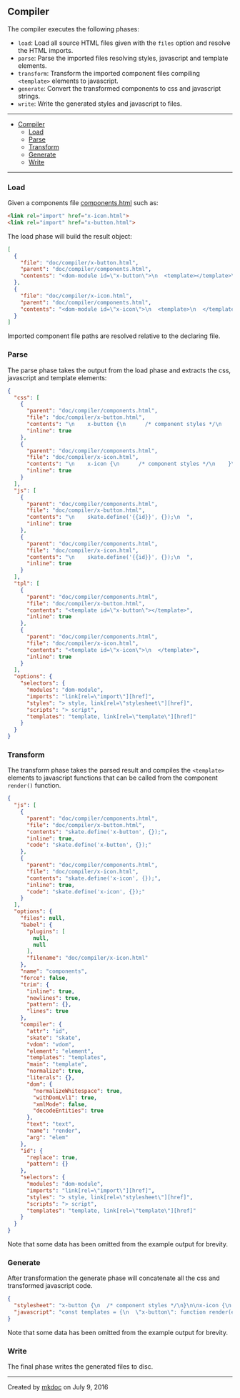 ## Compiler

The compiler executes the following phases:

* `load`: Load all source HTML files given with the `files` option and resolve the HTML imports.
* `parse`: Parse the imported files resolving styles, javascript and template elements.
* `transform`: Transform the imported component files compiling `<template>` elements to javascript.
* `generate`: Convert the transformed components to css and javascript strings.
* `write`: Write the generated styles and javascript to files.

---

- [Compiler](#compiler)
  - [Load](#load)
  - [Parse](#parse)
  - [Transform](#transform)
  - [Generate](#generate)
  - [Write](#write)

---

### Load

Given a components file [components.html](https://github.com/tmpfs/trucks/blob/master/doc/compiler/components.html) such as:

```html
<link rel="import" href="x-icon.html">
<link rel="import" href="x-button.html">
```

The load phase will build the result object:

```json
[
  {
    "file": "doc/compiler/x-button.html",
    "parent": "doc/compiler/components.html",
    "contents": "<dom-module id=\"x-button\">\n  <template></template>\n\n  <style>\n    x-button {\n      /* component styles */\n    }\n  </style>\n\n  <script>\n    skate.define('{{id}}', {});\n  </script>\n</dom-module>\n"
  },
  {
    "file": "doc/compiler/x-icon.html",
    "parent": "doc/compiler/components.html",
    "contents": "<dom-module id=\"x-icon\">\n  <template>\n  </template>\n\n  <style>\n    x-icon {\n      /* component styles */\n    }\n  </style>\n\n  <script>\n    skate.define('{{id}}', {});\n  </script>\n</dom-module>\n"
  }
]
```

Imported component file paths are resolved relative to the declaring file.

### Parse

The parse phase takes the output from the load phase and extracts the css, javascript and template elements:

```json
{
  "css": [
    {
      "parent": "doc/compiler/components.html",
      "file": "doc/compiler/x-button.html",
      "contents": "\n    x-button {\n      /* component styles */\n    }\n  ",
      "inline": true
    },
    {
      "parent": "doc/compiler/components.html",
      "file": "doc/compiler/x-icon.html",
      "contents": "\n    x-icon {\n      /* component styles */\n    }\n  ",
      "inline": true
    }
  ],
  "js": [
    {
      "parent": "doc/compiler/components.html",
      "file": "doc/compiler/x-button.html",
      "contents": "\n    skate.define('{{id}}', {});\n  ",
      "inline": true
    },
    {
      "parent": "doc/compiler/components.html",
      "file": "doc/compiler/x-icon.html",
      "contents": "\n    skate.define('{{id}}', {});\n  ",
      "inline": true
    }
  ],
  "tpl": [
    {
      "parent": "doc/compiler/components.html",
      "file": "doc/compiler/x-button.html",
      "contents": "<template id=\"x-button\"></template>",
      "inline": true
    },
    {
      "parent": "doc/compiler/components.html",
      "file": "doc/compiler/x-icon.html",
      "contents": "<template id=\"x-icon\">\n  </template>",
      "inline": true
    }
  ],
  "options": {
    "selectors": {
      "modules": "dom-module",
      "imports": "link[rel=\"import\"][href]",
      "styles": "> style, link[rel=\"stylesheet\"][href]",
      "scripts": "> script",
      "templates": "template, link[rel=\"template\"][href]"
    }
  }
}
```

### Transform

The transform phase takes the parsed result and compiles the `<template>` elements to javascript functions that can be called from the component `render()` function.

```json
{
  "js": [
    {
      "parent": "doc/compiler/components.html",
      "file": "doc/compiler/x-button.html",
      "contents": "skate.define('x-button', {});",
      "inline": true,
      "code": "skate.define('x-button', {});"
    },
    {
      "parent": "doc/compiler/components.html",
      "file": "doc/compiler/x-icon.html",
      "contents": "skate.define('x-icon', {});",
      "inline": true,
      "code": "skate.define('x-icon', {});"
    }
  ],
  "options": {
    "files": null,
    "babel": {
      "plugins": [
        null,
        null
      ],
      "filename": "doc/compiler/x-icon.html"
    },
    "name": "components",
    "force": false,
    "trim": {
      "inline": true,
      "newlines": true,
      "pattern": {},
      "lines": true
    },
    "compiler": {
      "attr": "id",
      "skate": "skate",
      "vdom": "vdom",
      "element": "element",
      "templates": "templates",
      "main": "template",
      "normalize": true,
      "literals": {},
      "dom": {
        "normalizeWhitespace": true,
        "withDomLvl1": true,
        "xmlMode": false,
        "decodeEntities": true
      },
      "text": "text",
      "name": "render",
      "arg": "elem"
    },
    "id": {
      "replace": true,
      "pattern": {}
    },
    "selectors": {
      "modules": "dom-module",
      "imports": "link[rel=\"import\"][href]",
      "styles": "> style, link[rel=\"stylesheet\"][href]",
      "scripts": "> script",
      "templates": "template, link[rel=\"template\"][href]"
    }
  }
}
```

Note that some data has been omitted from the example output for brevity.

### Generate

After transformation the generate phase will concatenate all the css and transformed javascript code.

```json
{
  "stylesheet": "x-button {\n  /* component styles */\n}\n\nx-icon {\n  /* component styles */\n}",
  "javascript": "const templates = {\n  \"x-button\": function render(elem) {},\n  \"x-icon\": function render(elem) {}\n};\n\nfunction template(elem) {\n  return templates[elem.tagName.toLowerCase()].call(elem, elem);\n}\n\nskate.define('x-button', {});\n\nskate.define('x-icon', {});"
}
```

Note that some data has been omitted from the example output for brevity.

### Write

The final phase writes the generated files to disc.

---

Created by [mkdoc](https://github.com/mkdoc/mkdoc) on July 9, 2016

